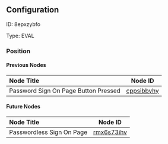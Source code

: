 # <nil>
## Configuration
ID:  8epxzybfo

Type: EVAL 








### Position

#### Previous Nodes
| Node Title | Node ID |
| :------------- | ------------ |
| Password Sign On Page Button Pressed | [cppsibbyhy](./cppsibbyhy.md) | 
 
 #### Future Nodes
| Node Title | Node ID |
| :------------- | ------------ |
| Passwordless Sign On Page |[rmx6s73ihv](./rmx6s73ihv.md) | 